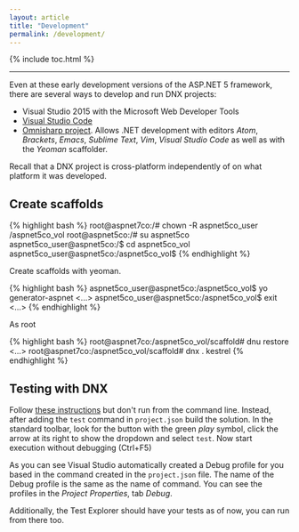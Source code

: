 ```yaml
---
layout: article
title: "Development"
permalink: /development/
---
```


{% include toc.html %}

- - -

Even at these early development versions of the ASP.NET 5 framework, there are
several ways to develop and run DNX projects:

* Visual Studio 2015 with the Microsoft Web Developer Tools
* [Visual Studio Code](https://code.visualstudio.com)
* [Omnisharp project](http://www.omnisharp.net). Allows .NET development with
  editors *Atom*, *Brackets*, *Emacs*, *Sublime Text*, *Vim*, *Visual Studio
  Code* as well as with the *Yeoman* scaffolder.

Recall that a DNX project is cross-platform independently of on what platform
it was developed.

## Create scaffolds

{% highlight bash %}
root@aspnet7co:/# chown -R aspnet5co_user /aspnet5co_vol
root@aspnet5co:/# su aspnet5co
aspnet5co_user@aspnet5co:/$ cd aspnet5co_vol
aspnet5co_user@aspnet5co:/aspnet5co_vol$
{% endhighlight %}

Create scaffolds with yeoman.

{% highlight bash %}
aspnet5co_user@aspnet5co:/aspnet5co_vol$ yo generator-aspnet
<...>
aspnet5co_user@aspnet5co:/aspnet5co_vol$ exit
<...>
{% endhighlight %}

As root

{% highlight bash %}
root@aspnet7co:/aspnet5co_vol/scaffold# dnu restore
<...>
root@aspnet7co:/aspnet5co_vol/scaffold# dnx . kestrel
{% endhighlight %}

## Testing with DNX

Follow [these
instructions](http://xunit.github.io/docs/getting-started-dnx.html) but don't
run from the command line. Instead, after adding the `test` command in
`project.json` build the solution. In the standard toolbar, look for the button
with the green *play* symbol, click the arrow at its right to show the dropdown
and select `test`. Now start execution without debugging (Ctrl+F5)

As you can see Visual Studio automatically created a Debug profile for you
based in the command created in the `project.json` file. The name of the Debug
profile is the same as the name of command. You can see the profiles in the
*Project Properties*, tab *Debug*.

Additionally, the Test Explorer should have your tests as of now, you can run
from there too.
